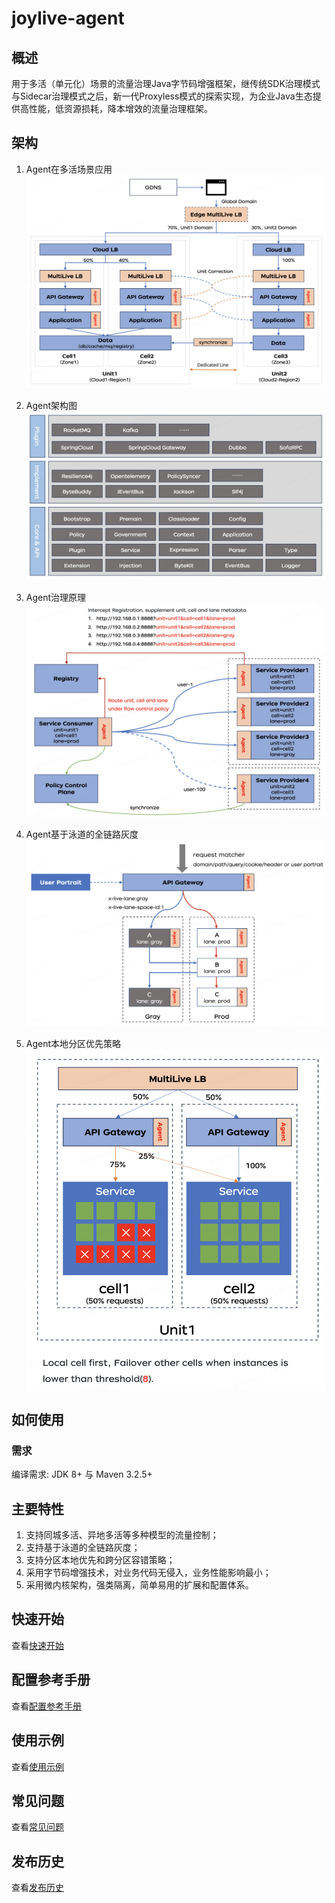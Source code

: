 # joylive-agent

## 概述

用于多活（单元化）场景的流量治理Java字节码增强框架，继传统SDK治理模式与Sidecar治理模式之后，新一代Proxyless模式的探索实现，为企业Java生态提供高性能，低资源损耗，降本增效的流量治理框架。

## 架构
1. Agent在多活场景应用
   ![pic](docs/image/architect-0.png)

2. Agent架构图
   ![pic](docs/image/architect-1.png)

3. Agent治理原理
   ![pic](docs/image/architect-2.png)

4. Agent基于泳道的全链路灰度
   ![pic](docs/image/architect-3.png)

5. Agent本地分区优先策略
   ![pic](docs/image/architect-4.png)

## 如何使用

### 需求

编译需求: JDK 8+ 与 Maven 3.2.5+

## 主要特性

1. 支持同城多活、异地多活等多种模型的流量控制；
2. 支持基于泳道的全链路灰度；
3. 支持分区本地优先和跨分区容错策略；
4. 采用字节码增强技术，对业务代码无侵入，业务性能影响最小；
5. 采用微内核架构，强类隔离，简单易用的扩展和配置体系。

## 快速开始

查看[快速开始](./docs/cn/quickstart.md)

## 配置参考手册

查看[配置参考手册](./docs/cn/config.md)

## 使用示例

查看[使用示例](./docs/cn/example.md)

## 常见问题

查看[常见问题](./docs/cn/qa.md)

## 发布历史

查看[发布历史](./RELEASE.md)